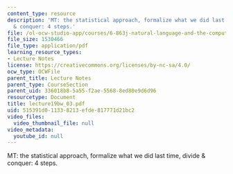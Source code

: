```yaml
---
content_type: resource
description: 'MT: the statistical approach, formalize what we did last time, divide
  & conquer: 4 steps.'
file: /ol-ocw-studio-app/courses/6-863j-natural-language-and-the-computer-representation-of-knowledge-spring-2003/515391d011338213efde817771d21bc2_lecture19bw_03.pdf
file_size: 1530466
file_type: application/pdf
learning_resource_types:
- Lecture Notes
license: https://creativecommons.org/licenses/by-nc-sa/4.0/
ocw_type: OCWFile
parent_title: Lecture Notes
parent_type: CourseSection
parent_uid: 336018b8-5a55-f2ae-5568-8ed80e9d6d96
resourcetype: Document
title: lecture19bw_03.pdf
uid: 515391d0-1133-8213-efde-817771d21bc2
video_files:
  video_thumbnail_file: null
video_metadata:
  youtube_id: null
---
```

MT: the statistical approach, formalize what we did last time, divide & conquer: 4 steps.